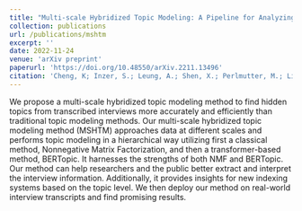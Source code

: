 ```yaml
---
title: "Multi-scale Hybridized Topic Modeling: A Pipeline for Analyzing Unstructured Text Datasets using Topic Modeling"
collection: publications
url: /publications/mshtm
excerpt: ''
date: 2022-11-24
venue: 'arXiv preprint'
paperurl: 'https://doi.org/10.48550/arXiv.2211.13496'
citation: 'Cheng, K; Inzer, S.; Leung, A.; Shen, X.; Perlmutter, M.; Lindstrom, M.; Chew, J.A.; Presner, T.; Needell, D. Multi-scale Hybridized Topic Modeling: A Pipeline for Analyzing Unstructured Text Datasets using Topic Modeling. Submitted for publication, 2022.'
---
```

We propose a multi-scale hybridized topic modeling method to find hidden topics from transcribed interviews more accurately and efficiently than traditional topic modeling methods. Our multi-scale hybridized topic modeling method (MSHTM) approaches data at different scales and performs topic modeling in a hierarchical way utilizing first a classical method, Nonnegative Matrix Factorization, and then a transformer-based method, BERTopic. It harnesses the strengths of both NMF and BERTopic. Our method can help researchers and the public better extract and interpret the interview information. Additionally, it provides insights for new indexing systems based on the topic level. We then deploy our method on real-world interview transcripts and find promising results.
